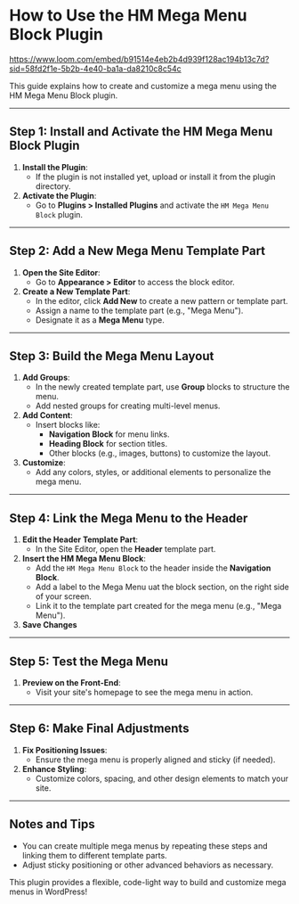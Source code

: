 # How to Use the HM Mega Menu Block Plugin

https://www.loom.com/embed/b91514e4eb2b4d939f128ac194b13c7d?sid=58fd2f1e-5b2b-4e40-ba1a-da8210c8c54c

This guide explains how to create and customize a mega menu using the HM Mega Menu Block plugin.

---

## Step 1: Install and Activate the HM Mega Menu Block Plugin
1. **Install the Plugin**:
   - If the plugin is not installed yet, upload or install it from the plugin directory.
2. **Activate the Plugin**:
   - Go to **Plugins > Installed Plugins** and activate the `HM Mega Menu Block` plugin.

---

## Step 2: Add a New Mega Menu Template Part
1. **Open the Site Editor**:
   - Go to **Appearance > Editor** to access the block editor.
2. **Create a New Template Part**:
   - In the editor, click **Add New** to create a new pattern or template part.
   - Assign a name to the template part (e.g., "Mega Menu").
   - Designate it as a **Mega Menu** type.

---

## Step 3: Build the Mega Menu Layout
1. **Add Groups**:
   - In the newly created template part, use **Group** blocks to structure the menu.
   - Add nested groups for creating multi-level menus.
2. **Add Content**:
   - Insert blocks like:
     - **Navigation Block** for menu links.
     - **Heading Block** for section titles.
     - Other blocks (e.g., images, buttons) to customize the layout.
3. **Customize**:
   - Add any colors, styles, or additional elements to personalize the mega menu.

---

## Step 4: Link the Mega Menu to the Header
1. **Edit the Header Template Part**:
   - In the Site Editor, open the **Header** template part.
2. **Insert the HM Mega Menu Block**:
   - Add the `HM Mega Menu Block` to the header inside the **Navigation Block**.
   - Add a label to the Mega Menu uat the block section, on the right side of your screen.
   - Link it to the template part created for the mega menu (e.g., "Mega Menu").
3. **Save Changes**

---

## Step 5: Test the Mega Menu
1. **Preview on the Front-End**:
   - Visit your site's homepage to see the mega menu in action.

---

## Step 6: Make Final Adjustments
1. **Fix Positioning Issues**:
   - Ensure the mega menu is properly aligned and sticky (if needed).
2. **Enhance Styling**:
   - Customize colors, spacing, and other design elements to match your site.

---

## Notes and Tips
- You can create multiple mega menus by repeating these steps and linking them to different template parts.
- Adjust sticky positioning or other advanced behaviors as necessary.

This plugin provides a flexible, code-light way to build and customize mega menus in WordPress!

